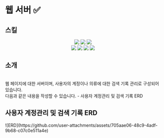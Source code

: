 <div>
    <h1>웹 서버 ✅</h1>
</div>

<h2>스킬</h2>
<div align="center">
<img src="https://img.shields.io/badge/node.js-339933?style=for-the-badge&logo=nodedotjs&logoColor=white">
<img src="https://img.shields.io/badge/express.js-000000?style=for-the-badge&logo=express&logoColor=white">
<img src="https://img.shields.io/badge/cookie-FFC107?style=for-the-badge&logo=cookiecutter&logoColor=white">
<br/>
<img src="https://img.shields.io/badge/naver%20api-03C75A?style=for-the-badge&logo=naver&logoColor=white">
<img src="https://img.shields.io/badge/passport-34E27A?style=for-the-badge&logo=passport&logoColor=white">
<img src="https://img.shields.io/badge/router-4285F4?style=for-the-badge&logo=reactrouter&logoColor=white">
<img src="https://img.shields.io/badge/javascript-F7DF1E?style=for-the-badge&logo=javascript&logoColor=black">
</div>

<div>
    <h2> 소개  </h2>
    <br/>
    웹 페이지에 대한 서버이며, 사용자의 계정이나 의류에 대한 검색 기록 관리로 구성되어 있습니다.    
    <br/>
    다음과 같은 내용을 작성할 수 있습니다.    
        - 사용자 계정관리 및 검색 기록 ERD 
</div>

<div>
    <h2>사용자 계정관리 및 검색 기록 ERD</h2>
    ![ERD](https://github.com/user-attachments/assets/705aae06-48c9-4adf-9b68-c07c0e511a4e)
</div>
